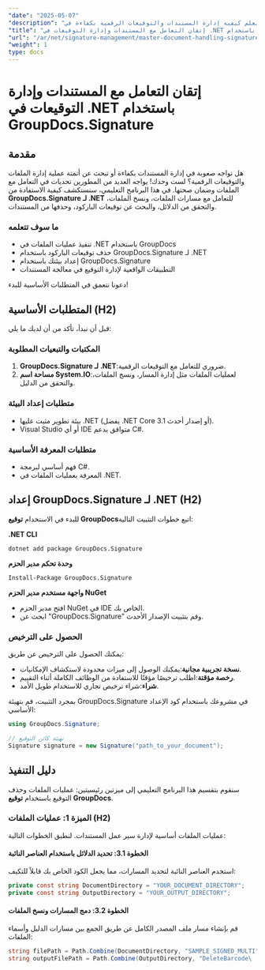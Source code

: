 ```yaml
---
"date": "2025-05-07"
"description": "تعلم كيفية إدارة المستندات والتوقيعات الرقمية بكفاءة في .NET باستخدام GroupDocs.Signature. أتمتة عمليات الملفات، والبحث، وحذف توقيعات الباركود."
"title": "إتقان التعامل مع المستندات وإدارة التوقيعات في .NET باستخدام GroupDocs.Signature"
"url": "/ar/net/signature-management/master-document-handling-signature-management-dotnet/"
"weight": 1
type: docs
---
```

# إتقان التعامل مع المستندات وإدارة التوقيعات في .NET باستخدام GroupDocs.Signature

## مقدمة

هل تواجه صعوبة في إدارة المستندات بكفاءة أو تبحث عن أتمتة عملية إدارة الملفات والتوقيعات الرقمية؟ لست وحدك! يواجه العديد من المطورين تحديات في التعامل مع الملفات وضمان صحتها. في هذا البرنامج التعليمي، سنستكشف كيفية الاستفادة من **GroupDocs.Signature لـ .NET** للتعامل مع مسارات الملفات، ونسخ الملفات، والتحقق من الدلائل، والبحث عن توقيعات الباركود، وحذفها من المستندات.

### ما سوف تتعلمه

- تنفيذ عمليات الملفات في .NET باستخدام GroupDocs
- حذف توقيعات الباركود باستخدام GroupDocs.Signature لـ .NET
- إعداد بيئتك باستخدام GroupDocs.Signature
- التطبيقات الواقعية لإدارة التوقيع في معالجة المستندات

دعونا نتعمق في المتطلبات الأساسية للبدء!

## المتطلبات الأساسية (H2)

قبل أن نبدأ، تأكد من أن لديك ما يلي:

### المكتبات والتبعيات المطلوبة

1. **GroupDocs.Signature لـ .NET**:ضروري للتعامل مع التوقيعات الرقمية.
2. **مساحة اسم System.IO**:لعمليات الملفات مثل إدارة المسار، ونسخ الملفات، والتحقق من الدليل.

### متطلبات إعداد البيئة

- بيئة تطوير مثبت عليها .NET (يفضل .NET Core 3.1 أو إصدار أحدث).
- Visual Studio أو أي IDE متوافق يدعم C#.

### متطلبات المعرفة الأساسية

- فهم أساسي لبرمجة C#.
- المعرفة بعمليات الملفات في .NET.

## إعداد GroupDocs.Signature لـ .NET (H2)

للبدء في الاستخدام **توقيع GroupDocs**اتبع خطوات التثبيت التالية:

**.NET CLI**
```
dotnet add package GroupDocs.Signature
```

**وحدة تحكم مدير الحزم**
```
Install-Package GroupDocs.Signature
```

**واجهة مستخدم مدير الحزم NuGet**

- افتح مدير الحزم NuGet في IDE الخاص بك.
- ابحث عن "GroupDocs.Signature" وقم بتثبيت الإصدار الأحدث.

### الحصول على الترخيص

يمكنك الحصول على الترخيص عن طريق:

- **نسخة تجريبية مجانية**:يمكنك الوصول إلى ميزات محدودة لاستكشاف الإمكانيات.
- **رخصة مؤقتة**:اطلب ترخيصًا مؤقتًا للاستفادة من الوظائف الكاملة أثناء التقييم.
- **شراء**:شراء ترخيص تجاري للاستخدام طويل الأمد.

بمجرد التثبيت، قم بتهيئة GroupDocs.Signature في مشروعك باستخدام كود الإعداد الأساسي:

```csharp
using GroupDocs.Signature;

// تهيئة كائن التوقيع
Signature signature = new Signature("path_to_your_document");
```

## دليل التنفيذ

سنقوم بتقسيم هذا البرنامج التعليمي إلى ميزتين رئيسيتين: عمليات الملفات وحذف التوقيع باستخدام **توقيع GroupDocs**.

### الميزة 1: عمليات الملفات (H2)

عمليات الملفات أساسية لإدارة سير عمل المستندات. لنطبق الخطوات التالية:

#### الخطوة 3.1: تحديد الدلائل باستخدام العناصر النائبة

استخدم العناصر النائبة لتحديد المسارات، مما يجعل الكود الخاص بك قابلاً للتكيف:

```csharp
private const string DocumentDirectory = "YOUR_DOCUMENT_DIRECTORY";
private const string OutputDirectory = "YOUR_OUTPUT_DIRECTORY";
```

#### الخطوة 3.2: دمج المسارات ونسخ الملفات

قم بإنشاء مسار ملف المصدر الكامل عن طريق الجمع بين مسارات الدليل وأسماء الملفات:

```csharp
string filePath = Path.Combine(DocumentDirectory, "SAMPLE_SIGNED_MULTI");
string outputFilePath = Path.Combine(OutputDirectory, "DeleteBarcode\